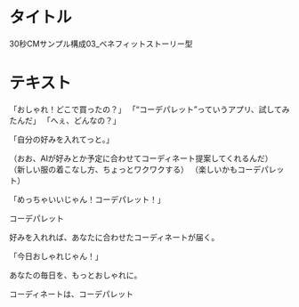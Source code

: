 # タイトル
30秒CMサンプル構成03_ベネフィットストーリー型

# テキスト

「おしゃれ！どこで買ったの？」
「“コーデパレット”っていうアプリ、試してみたんだ」
「へぇ、どんなの？」

「自分の好みを入れてっと。」

（おお、AIが好みとか予定に合わせてコーディネート提案してくれるんだ）
（新しい服の着こなし方、ちょっとワクワクする）
（楽しいかもコーデパレット）

「めっちゃいいじゃん！コーデパレット！」

コーデパレット

好みを入れれば、あなたに合わせたコーディネートが届く。

「今日おしゃれじゃん！」

あなたの毎日を、もっとおしゃれに。

コーディネートは、コーデパレット
